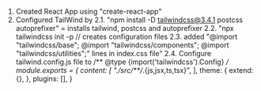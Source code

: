 1. Created React App using "create-react-app"
2. Configured TailWind by 
    2.1. "npm install -D tailwindcss@3.4.1 postcss autoprefixer" 
            = installs tailwind, postcss and autoprefixer
    2.2. "npx tailwindcss init -p // creates configuration files
    2.3. added "@import "tailwindcss/base";
                @import "tailwindcss/components";
                @import "tailwindcss/utilities";" 
                lines in index.css file" 
    2.4. Configure tailwind.config.js file to 
        /** @type {import('tailwindcss').Config} */
            module.exports = {
            content: [
                "./src/**/*.{js,jsx,ts,tsx}",
            ],
            theme: {
                extend: {},
            },
            plugins: [],
            }

